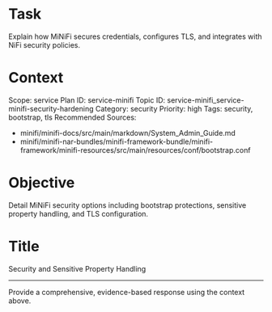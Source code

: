 # Task
Explain how MiNiFi secures credentials, configures TLS, and integrates with NiFi security policies.

# Context
Scope: service
Plan ID: service-minifi
Topic ID: service-minifi_service-minifi-security-hardening
Category: security
Priority: high
Tags: security, bootstrap, tls
Recommended Sources:
- minifi/minifi-docs/src/main/markdown/System_Admin_Guide.md
- minifi/minifi-nar-bundles/minifi-framework-bundle/minifi-framework/minifi-resources/src/main/resources/conf/bootstrap.conf

# Objective
Detail MiNiFi security options including bootstrap protections, sensitive property handling, and TLS configuration.

# Title
Security and Sensitive Property Handling

---

Provide a comprehensive, evidence-based response using the context above.
